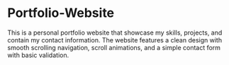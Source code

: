 # Portfolio-Website

This is a personal portfolio website that showcase my skills, projects, and contain my contact information. The website features a clean design with smooth scrolling navigation, scroll animations, and a simple contact form with basic validation.
